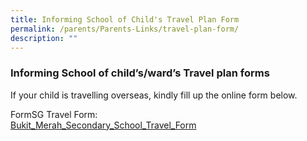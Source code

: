 ```yaml
---
title: Informing School of Child's Travel Plan Form
permalink: /parents/Parents-Links/travel-plan-form/
description: ""
---
```

### Informing School of child’s/ward’s Travel plan forms

If your child is travelling overseas, kindly  fill up the online form below.

FormSG Travel Form:  
[Bukit\_Merah\_Secondary\_School\_Travel\_Form](https://go.gov.sg/bmtravelform)